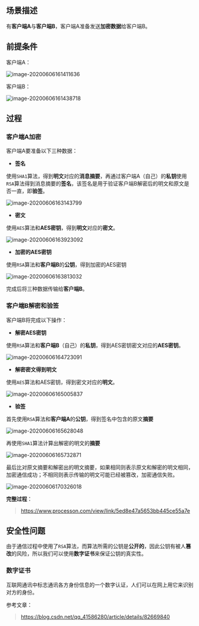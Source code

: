 ## 场景描述

有**客户端A**与**客户端B**，客户端A准备发送**加密数据**给客户端B。

## 前提条件

客户端A：

![image-20200606161411636](https://note-figure-bed.oss-cn-shenzhen.aliyuncs.com/note/20200606163214.png)

客户端B：

![image-20200606161438718](https://note-figure-bed.oss-cn-shenzhen.aliyuncs.com/note/20200606163217.png)

## 过程

### 客户端A加密

客户端A要准备以下三种数据：

- **签名**

使用`SHA1`算法，得到**明文**对应的**消息摘要**，再通过客户端A（自己）的**私钥**使用`RSA`算法得到消息摘要的**签名**，该签名是用于验证客户端B解密后的明文和原文是否一直，即**验签**。

![image-20200606163143799](https://note-figure-bed.oss-cn-shenzhen.aliyuncs.com/note/20200606163223.png)

- **密文**

使用`AES`算法和**AES密钥**，得到**明文**对应的**密文**。

![image-20200606163923092](https://note-figure-bed.oss-cn-shenzhen.aliyuncs.com/note/20200606163925.png)

- **加密的AES密钥**

使用`RSA`算法和**客户端B**的**公钥**，得到加密的AES密钥

![image-20200606163813032](https://note-figure-bed.oss-cn-shenzhen.aliyuncs.com/note/20200606163817.png)



完成后将三种数据传输给**客户端B**。



### 客户端B解密和验签

客户端B将完成以下操作：

- **解密AES密钥**

使用`RSA`算法和**客户端B**（自己）的**私钥**，得到AES密钥密文对应的**AES密钥**。

![image-20200606164723091](https://note-figure-bed.oss-cn-shenzhen.aliyuncs.com/note/20200606164726.png)

- **解密密文得到明文**

使用`AES`算法和AES密钥，得到密文对应的**明文**。

![image-20200606165005837](https://note-figure-bed.oss-cn-shenzhen.aliyuncs.com/note/20200606165008.png)

- **验签**

首先使用`RSA`算法和**客户端A**的**公钥**，得到签名中包含的原文**摘要**

![image-20200606165628048](https://note-figure-bed.oss-cn-shenzhen.aliyuncs.com/note/20200606165631.png)

再使用`SHA1`算法计算出解密的明文的**摘要**

![image-20200606165732871](https://note-figure-bed.oss-cn-shenzhen.aliyuncs.com/note/20200606165737.png)

最后比对原文摘要和解密出的明文摘要，如果相同则表示原文和解密的明文相同，加密通信成功；不相同则表示传输的明文可能已经被篡改，加密通信失败。

![image-20200606170326018](https://note-figure-bed.oss-cn-shenzhen.aliyuncs.com/note/20200606170333.png)



**完整过程**：

> https://www.processon.com/view/link/5ed8e47a5653bb445ce55a7e

## 安全性问题

由于通信过程中使用了`RSA`算法，而算法所需的公钥是**公开的**，因此公钥有被人**篡改**的风险，所以我们可以使用**数字证书**来保证公钥的真实性。

### 数字证书

互联网通讯中标志通讯各方身份信息的一个数字认证，人们可以在网上用它来识别对方的身份。

参考文章：

> https://blog.csdn.net/qq_41586280/article/details/82669840